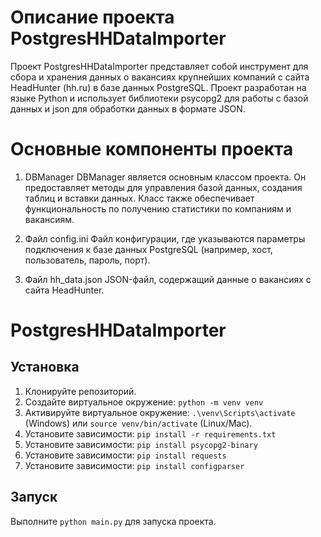 # Описание проекта PostgresHHDataImporter
Проект PostgresHHDataImporter представляет собой инструмент для сбора и хранения данных о вакансиях крупнейших компаний с сайта HeadHunter (hh.ru) в базе данных PostgreSQL. Проект разработан на языке Python и использует библиотеки psycopg2 для работы с базой данных и json для обработки данных в формате JSON.

# Основные компоненты проекта
1. DBManager
DBManager является основным классом проекта. Он предоставляет методы для управления базой данных, создания таблиц и вставки данных. Класс также обеспечивает функциональность по получению статистики по компаниям и вакансиям.

2. Файл config.ini
Файл конфигурации, где указываются параметры подключения к базе данных PostgreSQL (например, хост, пользователь, пароль, порт).

3. Файл hh_data.json
JSON-файл, содержащий данные о вакансиях с сайта HeadHunter.


# PostgresHHDataImporter

## Установка

1. Клонируйте репозиторий.
2. Создайте виртуальное окружение: `python -m venv venv`
3. Активируйте виртуальное окружение: `.\venv\Scripts\activate` (Windows) или `source venv/bin/activate` (Linux/Mac).
4. Установите зависимости: `pip install -r requirements.txt`
5. Установите зависимости:  `pip install psycopg2-binary`
6. Установите зависимости:  `pip install requests`
7. Установите зависимости:  `pip install configparser`


## Запуск

Выполните `python main.py` для запуска проекта.

